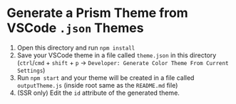 # Generate a Prism Theme from VSCode `.json` Themes

1. Open this directory and run `npm install`
2. Save your VSCode theme in a file called `theme.json` in this directory (`ctrl`/`cmd` + `shift` + `p` -> `Developer: Generate Color Theme From Current Settings`)
3. Run `npm start` and your theme will be created in a file called `outputTheme.js` (inside root same as the `README.md` file)
4. (SSR only) Edit the `id` attribute of the generated theme.